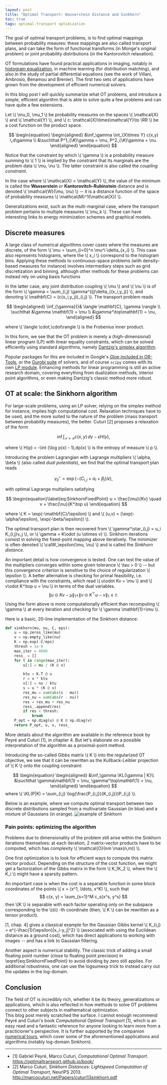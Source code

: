 ```yaml
---
layout: post
title: "Optimal Transport: Wasserstein distance and Sinkhorn"
toc: true
tags: optimal-transport optimization
---
```



The goal of optimal transport problems, is to find optimal mappings between probability meaures: these mappings are also called transport plans, and can take the form of functional transforms (in Monge's original problem) or joint probability distributions (in the Kantorovitch relaxation).

<!-- more -->

OT formulations have found practical applications in imaging, notably in [histogram equalization](https://twitter.com/gabrielpeyre/status/1013663602514030592?lang=en), in machine learning (for distribution matching), and also in the study of partial differential equations (see the work of Villani, Ambrosio, Benamou and Brenier). The first two sets of applications have grown from the development of efficient numerical solvers.

In this blog post I will quickly summarize what OT problems, and introduce a simple, efficient algorithm that is able to solve quite a few problems and can have quite a few extensions.

Let \\( \mu_0, \mu_1 \\) be probability measures on the spaces \\( \mathcal{X} \\) and \\( \mathcal{Y} \\), and \\( c: \mathcal{X}\times\mathcal{Y}\to \RR \\) be a cost function on the product space.

$$
\begin{equation}
    \begin{aligned}
    &\inf_\gamma \int_{X\times Y} c(x,y) \,d\gamma  \\
    &\suchthat P^1_{\#}\gamma = \mu, P^2_{\#}\gamma = \nu.
    \end{aligned}
\end{equation}
$$

Notice that the constraint by which \\(  \gamma  \\) is a probability measure summing to \\(  1  \\) is implied by the constraint that its marginals are the problem data \\(  \mu, \nu  \\). The latter constraint is also called the _coupling constraint_.

In the case where \\(  \mathcal{X} = \mathcal{Y}  \\), the value of the minimum is called the **Wasserstein** or **Kantorovitch-Rubinstein** distance and is denoted \\(  \mathcal{W}(\mu, \nu)  \\) -- it is a distance function of the space of probability measures \\(  \mathcal{M}^1(\mathcal{X})  \\).

Generalizations exist, such as the multi-marginal case, where the transport problem pertains to multiple measures \\(  \mu_k  \\).
These can have interesting links to energy minimization schemes and graphical models.

## Discrete measures

A large class of numerical algorithms cover cases where the measures are discrete, of the form \\(  \mu = \sum_{i=0}^n \mu^i \delta_{x_i}  \\). This case also represents histograms, where the \\(  x_i  \\) correspond to the histogram bins. Applying these methods to continuous-space problems (with density-based measures for instance) involves intermediary steps such as grid discretization and binning, although other methods for these problems can instead rely on using basis functions

In the latter case, any joint distribution coupling \\(  \mu  \\) and \\(  \nu  \\) is of the form \\(  \gamma = \sum_{i,j} \gamma^{ij}\delta_{(x_i,y_j)}  \\), and denoting \\(  \mathbf{C} = (c(x_i,y_j))_{i,j}  \\). The transport problem reads

$$
\begin{aligned}
    \inf_{\gamma}{}& \langle \mathbf{C}, \gamma \rangle  \\
    \suchthat &\gamma \mathbf{1} = \mu \\
    &\gamma^\top\mathbf{1} = \nu,
\end{aligned}
$$

where \\(  \langle \cdot,\cdot\rangle  \\) is the Frobenius inner product.

In this form, we see that the OT problem is merely a (high-dimensional) linear program (LP) with linear equality constraints, which can be solved efficiently using standard algorithms, namely [Dantzig's simplex algorithm](https://en.wikipedia.org/wiki/Simplex_algorithm).

Popular packages for this are included in Google's [_Glop_ included in OR-Tools](https://developers.google.com/optimization/lp/glop), or the [Gurobi suite](https://www.gurobi.com/) of solvers, and of course `scipy` comes with its own [LP module](https://www.gurobi.com/).
Enhancing methods for linear programming is still an active research domain, covering everything from dualization methods, interior point algorithms, or even making Dantzig's classic method more robust.


## OT at scale: the Sinkhorn algorithm

For large-scale problems, using an LP solver, relying on the simplex method for instance, implies high computational cost.
Relaxation techniques have to be used, and the more suited to the nature of the problem (mass transport between probability measures), the better. Cuturi [2] proposes a relaxation of the form

$$
\begin{equation}
    \inf \int_{\mathcal{X}\times \mathcal{Y}} c(x,y)\, d\gamma - \epsilon H(\gamma),
\end{equation}
$$

where \\(  H(p) = -\int (\log p(x) - 1)\,dp(x)  \\) is the entropy of measure \\(  p  \\).


Introducing the problem Lagrangian with Lagrange multipliers \\( \alpha, \beta \\) (also called *dual potentials*), we find that the optimal transport plan reads

$$
    \gamma^\star_{ij} = \exp(-(C_{i,j} + \alpha_i + \beta_j)/\epsilon),
$$

with optimal Lagrange multipliers satisfying

$$
\begin{equation}\label{eq:SinkhornFixedPoint}
    u = \frac{\mu}{Kv}
    \quad v = \frac{\nu}{K^\top u}
\end{equation}
$$

where \\(  K = \exp(-\mathbf{C}/\epsilon)  \\) and \\( (u,v) = (\exp(-\alpha/\epsilon), \exp(-\beta/\epsilon))  \\).

The optimal transport plan is then recovered from \\(  \gamma^\star_{i,j} = u_i K_{i,j}v_j  \\), or \\(  \gamma = K\odot (u \otimes v)  \\).
Sinkhorn iterations consist in solving the fixed-point mapping above iteratively.
The minimizer is often denoted \\(  \calW_\epsilon(\mu, \nu)  \\) and is called the *Sinkhorn distance*.

An important detail is how convergence is tested. One can test the value of the multipliers converges within some given tolerance \\(  \tau > 0  \\) -- but this convergence criterion is sensitive to the choice of regularization \\(  \epsilon  \\).
A better alternative is checking for primal feasibility, i.e. compliance with the constraints, which read \\( u\odot Kv = \mu  \\) and \\(  v\odot K^\top u = \nu  \\) in terms of the dual variables.
$$
\begin{equation}
    \| u\odot Kv - \mu \|_1 + \| v\odot K^\top u - \nu \|_1 \leq \tau.
\end{equation}
$$
Using the form above is more computationally efficient than recomputing \\(  \gamma  \\) at every iteration and checking for \\( \gamma \mathbf{1}=\mu \\).

Here is a basic, 20-line implementation of the Sinkhorn distance:

```python
def sinkhorn(mu, nu, C, eps):
    u = np.zeros_like(mu)
    v = np.empty_like(nu)
    K = np.exp(-C/eps)
    thresh = 1e-9
    max_iter = 4000
    ress_ = []
    for t in range(max_iter):
        u[:] = mu / (K @ v)

        ktu = K.T @ u
        r = v * ktu
        v[:] = nu / ktu
        s = u * (K @ v)
        res_mu = sum(abs(s - mu))
        res_nu = sum(abs(r - nu))
        res = res_mu + res_nu
        ress_.append(res)
        if res < thresh:
            break
    P_opt = np.diag(u) @ K @ np.diag(v)
    return P_opt, u, v, ress_
```

More details about the algorithm are available in *the* reference book by Peyré and Cuturi [1], in chapter 4.
But let's elaborate on a possible interpretation of the algorithm as a proximal-point method.

Introducing the so-called Gibbs matrix \\(  K  \\) into the regularized OT objective, we see that it can be rewritten as the Kullback-Leibler projection of \\(  K  \\) onto the coupling constraint:

$$
\begin{equation}
\begin{aligned}
    &\inf_\gamma \KL(\gamma | K)\\ &\suchthat  \gamma\mathbf{1} = \mu, \gamma^\top\mathbf{1} = \nu,
\end{aligned}
\end{equation}
$$
where \\(   \KL(P|K) = \sum_{i,j} \log(\frac{P_{i,j}}{K_{i,j}})P_{i,j}  \\).

Below is an example, where we compute optimal transport between two discrete distributions sampled from a multivariate Gaussian (in blue) and a mixture of Gaussians (in orange).
![example of Sinkhorn](/sinkhorn_example.png)

### Pain points: optimizing the algorithm

Problems due to dimensionality of the problem still arise within the Sinkhorn iterations themselves: at each iteration, 2 matrix-vector products have to be computed, which has complexity \\(  \mathcal{O}(nm \max(n,m)) \\).

One first optimization is to look for efficient ways to compute this matrix vector product. Depending on the structure of the cost function, we might get a factorization of the Gibbs matrix in the form \\(  K_1K_2  \\), where the \\(  K_i  \\) might have a sparsity pattern.

An important case is when the cost is a separable function in some block coordinates of the points \\(  x = (x^1, \ldots, x^K) \\), such that
$$
    c(x, y) = \sum_{s=1}^M c_s(x^s, y^s)
$$
then  \\(K \\) is separable with each factor operating only on the subspace corresponding to the  \\(s\\) -th coordinate (then,  \\( K \\) can be rewritten as a tensor product).

[1, chap. 4] gives a classical example for the Gaussian Gibbs kernel \\(  K_{i,j} = e^{-\frac{1}{\epsilon}\|x_i-y_j\|^2}  \\) (associated with using the Euclidean distance as a ground cost), which has direct applications to working with images -- and has a link to Gaussian filtering.

Another aspect is numerical stability. The classic trick of adding a small floating point number (close to floating point precision) in \eqref{eq:SinkhornFixedPoint} to avoid dividing by zero still applies. For additional robustness, one can use the logsumexp trick to instead carry out the updates in the log-domain.

## Conclusion

The field of OT is incredibly rich, whether it be its theory, generalizations or applications, which is also reflected in how methods to solve OT problems connect to other subjects in mathematical optimization.  
This blog post merely scratched the surface. I cannot enough recommend Peyré and Cuturi's book _Computational Optimal Transport_ [1], which is an easy read and a fantastic reference for anyone looking to learn more from a practicioner's perspective. It is further supported by the companion [numerical tours](https://www.numerical-tours.com/python/), which cover some of the aforementioned applications and algorithms (notably log-domain Sinkhorn).


---

* [1] Gabriel Peyré, Marco Cuturi, _Computational Optimal Transport_. <https://optimaltransport.github.io/book/>
* [2] Marco Cuturi, _Sinkhorn Distances: Lightspeed Computation of Optimal Transport_, NeurIPS 2013. <http://marcocuturi.net/Papers/cuturi13sinkhorn.pdf>
